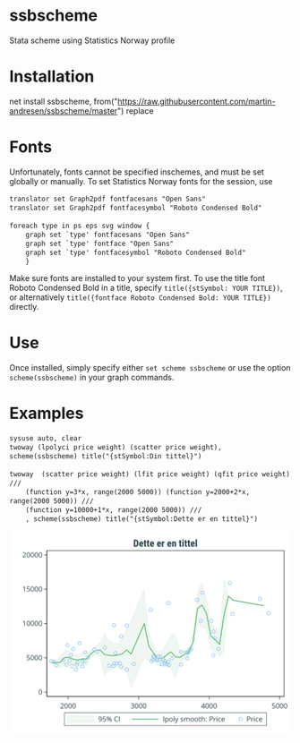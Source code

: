 # ssbscheme
Stata scheme using Statistics Norway profile

# Installation

net install ssbscheme, from("https://raw.githubusercontent.com/martin-andresen/ssbscheme/master") replace

# Fonts
Unfortunately, fonts cannot be specified inschemes, and must be set globally or manually. To set Statistics Norway fonts for the session, use

``` 
translator set Graph2pdf fontfacesans "Open Sans"
translator set Graph2pdf fontfacesymbol "Roboto Condensed Bold"

foreach type in ps eps svg window {
	graph set `type' fontfacesans "Open Sans"
	graph set `type' fontface "Open Sans"
	graph set `type' fontfacesymbol "Roboto Condensed Bold"
	}
```

Make sure fonts are installed to your system first. To use the title font Roboto Condensed Bold in a title, specify ```title({stSymbol: YOUR TITLE})```, or alternatively ```title({fontface Roboto Condensed Bold: YOUR TITLE})``` directly.

# Use
Once installed, simply specify either ```set scheme ssbscheme``` or use the option ```scheme(ssbscheme)``` in your graph commands. 

# Examples
``` 
sysuse auto, clear
twoway (lpolyci price weight) (scatter price weight), scheme(ssbscheme) title("{stSymbol:Din tittel}")

twoway 	(scatter price weight) (lfit price weight) (qfit price weight) ///
	(function y=3*x, range(2000 5000)) (function y=2000+2*x, range(2000 5000)) ///
	(function y=10000+1*x, range(2000 5000)) ///
	, scheme(ssbscheme) title("{stSymbol:Dette er en tittel}")
```

<img src=example.png>
